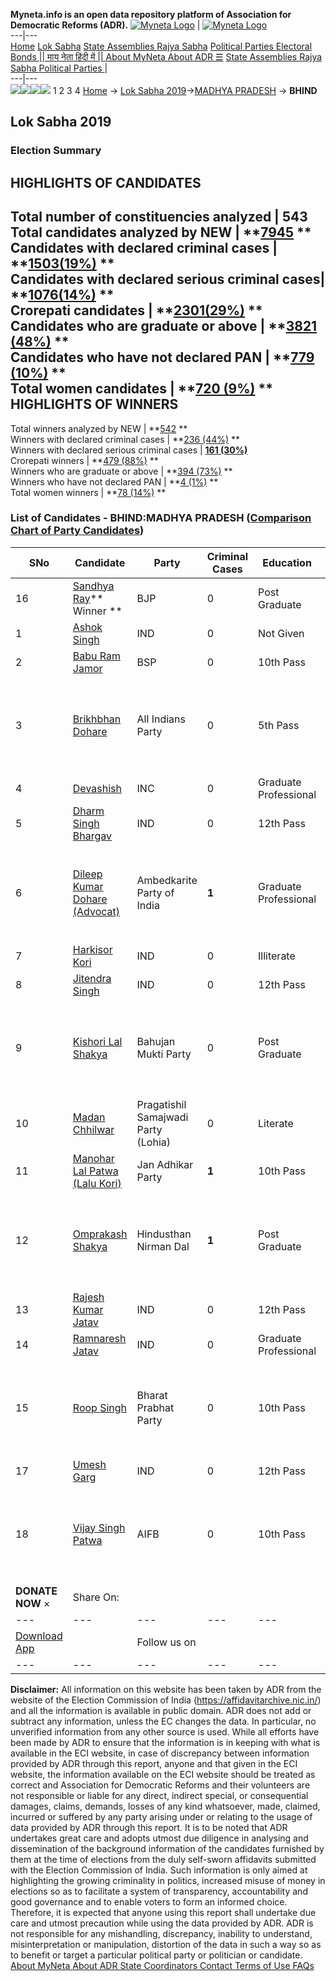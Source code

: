 **Myneta.info is an open data repository platform of Association for Democratic Reforms (ADR).**
[![Myneta Logo](https://www.myneta.info/lib/img/myneta-logo.png)](https://www.myneta.info/) | [![Myneta Logo](https://www.myneta.info/lib/img/adr-logo.png)](https://adrindia.org)  
---|---  
[Home](https://www.myneta.info/) [Lok Sabha](https://www.myneta.info/#ls "Lok Sabha") [ State Assemblies ](https://www.myneta.info/#sa "State Assemblies") [Rajya Sabha](https://www.myneta.info/#rs "Rajya Sabha") [Political Parties ](https://www.myneta.info/party "Political Parties") [ Electoral Bonds ](https://www.myneta.info/electoral_bonds "Electoral Bonds") [ || माय नेता हिंदी में || ](https://translate.google.co.in/translate?prev=hp&hl=en&js=y&u=www.myneta.info&sl=en&tl=hi&history_state0=) [ About MyNeta ](https://adrindia.org/content/about-myneta) [ About ADR ](https://adrindia.org/about-adr/who-we-are) [☰](javascript:void\(0\))
[ State Assemblies ](https://www.myneta.info/#sa "State Assemblies") [ Rajya Sabha ](https://www.myneta.info/#rs "Rajya Sabha") [ Political Parties ](https://www.myneta.info/party "Political Parties")
|   
---|---  
![](https://www.myneta.info/lib/img/banner/banner-1.png)![](https://www.myneta.info/lib/img/banner/banner-2.png)![](https://www.myneta.info/lib/img/banner/banner-3.png)![](https://www.myneta.info/lib/img/banner/banner-4.png)
1  2  3  4 
[Home](https://www.myneta.info/) → [Lok Sabha 2019](https://www.myneta.info/LokSabha2019/)→[MADHYA PRADESH](https://www.myneta.info/LokSabha2019/index.php?action=show_constituencies&state_id=45) → **BHIND**
### 
## Lok Sabha 2019
###  Election Summary 
HIGHLIGHTS OF CANDIDATES  
---  
Total number of constituencies analyzed |  543   
Total candidates analyzed by NEW | **[7945](https://www.myneta.info/LokSabha2019/index.php?action=summary&subAction=candidates_analyzed&sort=candidate#summary) **  
Candidates with declared criminal cases | **[1503(19%)](https://www.myneta.info/LokSabha2019/index.php?action=summary&subAction=crime&sort=candidate#summary) **  
Candidates with declared serious criminal cases| **[1076(14%)](https://www.myneta.info/LokSabha2019/index.php?action=summary&subAction=serious_crime&sort=candidate#summary) **  
Crorepati candidates | **[2301(29%)](https://www.myneta.info/LokSabha2019/index.php?action=summary&subAction=crorepati&sort=candidate#summary) **  
Candidates who are graduate or above | **[3821 (48%)](https://www.myneta.info/LokSabha2019/index.php?action=summary&subAction=education&sort=candidate#summary) **  
Candidates who have not declared PAN | **[779 (10%)](https://www.myneta.info/LokSabha2019/index.php?action=summary&subAction=without_pan&sort=candidate#summary) **  
Total women candidates | **[720 (9%)](https://www.myneta.info/LokSabha2019/index.php?action=summary&subAction=women_candidate&sort=candidate#summary) **  
HIGHLIGHTS OF WINNERS  
---  
Total winners analyzed by NEW | **[542](https://www.myneta.info/LokSabha2019/index.php?action=summary&subAction=winner_analyzed&sort=candidate#summary) **  
Winners with declared criminal cases | **[236 (44%)](https://www.myneta.info/LokSabha2019/index.php?action=summary&subAction=winner_crime&sort=candidate#summary) **  
Winners with declared serious criminal cases | **[161 (30%)](https://www.myneta.info/LokSabha2019/index.php?action=summary&subAction=winner_serious_crime&sort=candidate#summary)**  
Crorepati winners | **[479 (88%)](https://www.myneta.info/LokSabha2019/index.php?action=summary&subAction=winner_crorepati&sort=candidate#summary) **  
Winners who are graduate or above | **[394 (73%)](https://www.myneta.info/LokSabha2019/index.php?action=summary&subAction=winner_education&sort=candidate#summary) **  
Winners who have not declared PAN | **[4 (1%)](https://www.myneta.info/LokSabha2019/index.php?action=summary&subAction=winner_without_pan&sort=candidate#summary) **  
Total women winners | **[78 (14%)](https://www.myneta.info/LokSabha2019/index.php?action=summary&subAction=winner_women&sort=candidate#summary) **  
### List of Candidates - BHIND:MADHYA PRADESH ([Comparison Chart of Party Candidates](https://www.myneta.info/LokSabha2019/comparisonchart.php?constituency_id=668))
SNo | Candidate| Party| Criminal Cases| Education| Age| Total Assets| Liabilities  
---|---|---|---|---|---|---|---  
16  | [Sandhya Ray](https://www.myneta.info/LokSabha2019/candidate.php?candidate_id=12227)** Winner ** | BJP | 0 | Post Graduate| 45 | Rs 5,11,08,660 ~ 5 Crore+ | Rs 1,34,00,000 ~ 1 Crore+  
1  | [Ashok Singh](https://www.myneta.info/LokSabha2019/candidate.php?candidate_id=12595) | IND | 0 | Not Given| 27 | Rs 3,55,000 ~ 3 Lacs+ | Rs 0 ~   
2  | [Babu Ram Jamor](https://www.myneta.info/LokSabha2019/candidate.php?candidate_id=12524) | BSP | 0 | 10th Pass| 67 | Rs 1,25,71,690 ~ 1 Crore+ | Rs 5,40,000 ~ 5 Lacs+  
3  | [Brikhbhan Dohare](https://www.myneta.info/LokSabha2019/candidate.php?candidate_id=12604) | All Indians Party | 0 | 5th Pass| 26 | ![](https://myneta.info/image_v2.php?myneta_folder=LokSabha2019&candidate_id=12604&col=ta) | ![](https://myneta.info/image_v2.php?myneta_folder=LokSabha2019&candidate_id=12604&col=lia)  
4  | [Devashish](https://www.myneta.info/LokSabha2019/candidate.php?candidate_id=13325) | INC | 0 | Graduate Professional| 28 | Rs 7,46,723 ~ 7 Lacs+ | Rs 0 ~   
5  | [Dharm Singh Bhargav](https://www.myneta.info/LokSabha2019/candidate.php?candidate_id=12602) | IND | 0 | 12th Pass| 53 | Rs 24,59,000 ~ 24 Lacs+ | Rs 0 ~   
6  | [Dileep Kumar Dohare (Advocat)](https://www.myneta.info/LokSabha2019/candidate.php?candidate_id=12521) | Ambedkarite Party of India | **1** | Graduate Professional| 31 | ![](https://myneta.info/image_v2.php?myneta_folder=LokSabha2019&candidate_id=12521&col=ta) | ![](https://myneta.info/image_v2.php?myneta_folder=LokSabha2019&candidate_id=12521&col=lia)  
7  | [Harkisor Kori](https://www.myneta.info/LokSabha2019/candidate.php?candidate_id=12594) | IND | 0 | Illiterate| 60 | Rs 2,00,000 ~ 2 Lacs+ | Rs 0 ~   
8  | [Jitendra Singh](https://www.myneta.info/LokSabha2019/candidate.php?candidate_id=12596) | IND | 0 | 12th Pass| 31 | Rs 2,65,000 ~ 2 Lacs+ | Rs 0 ~   
9  | [Kishori Lal Shakya](https://www.myneta.info/LokSabha2019/candidate.php?candidate_id=12523) | Bahujan Mukti Party | 0 | Post Graduate| 67 | ![](https://myneta.info/image_v2.php?myneta_folder=LokSabha2019&candidate_id=12523&col=ta) | ![](https://myneta.info/image_v2.php?myneta_folder=LokSabha2019&candidate_id=12523&col=lia)  
10  | [Madan Chhilwar](https://www.myneta.info/LokSabha2019/candidate.php?candidate_id=12598) | Pragatishil Samajwadi Party (Lohia) | 0 | Literate| 45 | Rs 4,23,175 ~ 4 Lacs+ | Rs 0 ~   
11  | [Manohar Lal Patwa (Lalu Kori)](https://www.myneta.info/LokSabha2019/candidate.php?candidate_id=12525) | Jan Adhikar Party | **1** | 10th Pass| 30 | Rs 7,63,000 ~ 7 Lacs+ | Rs 0 ~   
12  | [Omprakash Shakya](https://www.myneta.info/LokSabha2019/candidate.php?candidate_id=12526) | Hindusthan Nirman Dal | **1** | Post Graduate| 51 | ![](https://myneta.info/image_v2.php?myneta_folder=LokSabha2019&candidate_id=12526&col=ta) | ![](https://myneta.info/image_v2.php?myneta_folder=LokSabha2019&candidate_id=12526&col=lia)  
13  | [Rajesh Kumar Jatav](https://www.myneta.info/LokSabha2019/candidate.php?candidate_id=12600) | IND | 0 | 12th Pass| 40 | Rs 2,20,000 ~ 2 Lacs+ | Rs 0 ~   
14  | [Ramnaresh Jatav](https://www.myneta.info/LokSabha2019/candidate.php?candidate_id=12601) | IND | 0 | Graduate Professional| 38 | Rs 4,51,164 ~ 4 Lacs+ | Rs 0 ~   
15  | [Roop Singh](https://www.myneta.info/LokSabha2019/candidate.php?candidate_id=12597) | Bharat Prabhat Party | 0 | 10th Pass| 41 | ![](https://myneta.info/image_v2.php?myneta_folder=LokSabha2019&candidate_id=12597&col=ta) | ![](https://myneta.info/image_v2.php?myneta_folder=LokSabha2019&candidate_id=12597&col=lia)  
17  | [Umesh Garg](https://www.myneta.info/LokSabha2019/candidate.php?candidate_id=12599) | IND | 0 | 12th Pass| 46 | Rs 23,88,000 ~ 23 Lacs+ | Rs 77,000 ~ 77 Thou+  
18  | [Vijay Singh Patwa](https://www.myneta.info/LokSabha2019/candidate.php?candidate_id=12522) | AIFB | 0 | 10th Pass| 39 | ![](https://myneta.info/image_v2.php?myneta_folder=LokSabha2019&candidate_id=12522&col=ta) | ![](https://myneta.info/image_v2.php?myneta_folder=LokSabha2019&candidate_id=12522&col=lia)  
|  **DONATE NOW** × |  Share On:  | [](https://api.whatsapp.com/send?text=https%3A%2F%2Fmyneta.info%2Fpunjab2022%2Findex.php%3Faction%3Dshow_constituencies%26state_id%3D19) | [](https://www.facebook.com/sharer/sharer.php?u=https%3A%2F%2Fmyneta.info%2Fpunjab2022%2Findex.php%3Faction%3Dshow_constituencies%26state_id%3D19) | [](https://twitter.com/share?url=https%3A%2F%2Fmyneta.info%2Fpunjab2022%2Findex.php%3Faction%3Dshow_constituencies%26state_id%3D19)  
---|---|---|---|---  
| [ Download App ](https://play.google.com/store/apps/details?id=com.webrosoft.myneta1&pcampaignid=pcampaignidMKT-Other-global-all-co-prtnr-py-PartBadge-Mar2515-1) | [](https://play.google.com/store/apps/details?id=com.webrosoft.myneta1&pcampaignid=pcampaignidMKT-Other-global-all-co-prtnr-py-PartBadge-Mar2515-1) |  Follow us on  | [](https://www.facebook.com/adrindia.org/) | [](https://twitter.com/adrspeaks) | [](https://groups.google.com/g/national-election-watch?hl=en&pli=1) | [](https://www.instagram.com/adrspeaks/) | [](https://www.youtube.com/user/adrspeaks) | [](https://sharechat.com/profile/adrspeaks)  
---|---|---|---|---|---|---|---|---  
**Disclaimer:** All information on this website has been taken by ADR from the website of the Election Commission of India (https://affidavitarchive.nic.in/) and all the information is available in public domain. ADR does not add or subtract any information, unless the EC changes the data. In particular, no unverified information from any other source is used. While all efforts have been made by ADR to ensure that the information is in keeping with what is available in the ECI website, in case of discrepancy between information provided by ADR through this report, anyone and that given in the ECI website, the information available on the ECI website should be treated as correct and Association for Democratic Reforms and their volunteers are not responsible or liable for any direct, indirect special, or consequential damages, claims, demands, losses of any kind whatsoever, made, claimed, incurred or suffered by any party arising under or relating to the usage of data provided by ADR through this report. It is to be noted that ADR undertakes great care and adopts utmost due diligence in analysing and dissemination of the background information of the candidates furnished by them at the time of elections from the duly self-sworn affidavits submitted with the Election Commission of India. Such information is only aimed at highlighting the growing criminality in politics, increased misuse of money in elections so as to facilitate a system of transparency, accountability and good governance and to enable voters to form an informed choice. Therefore, it is expected that anyone using this report shall undertake due care and utmost precaution while using the data provided by ADR. ADR is not responsible for any mishandling, discrepancy, inability to understand, misinterpretation or manipulation, distortion of the data in such a way so as to benefit or target a particular political party or politician or candidate. 
[ About MyNeta ](https://adrindia.org/content/about-myneta) [ About ADR ](https://adrindia.org/about-adr/who-we-are) [ State Coordinators ](https://adrindia.org/about-adr/state-coordinators) [ Contact ](https://adrindia.org/contact-us) [ Terms of Use ](https://adrindia.org/content/adr-terms-use) [ FAQs ](https://adrindia.org/content/faqs)
